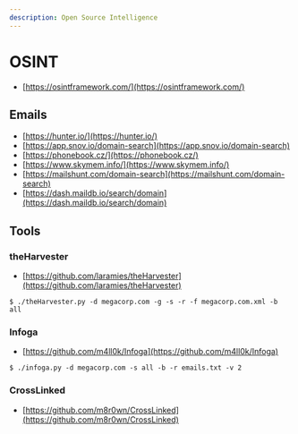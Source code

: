```yaml
---
description: Open Source Intelligence
---
```


# OSINT

* [https://osintframework.com/](https://osintframework.com/)




## Emails

* [https://hunter.io/](https://hunter.io/)
* [https://app.snov.io/domain-search](https://app.snov.io/domain-search)
* [https://phonebook.cz/](https://phonebook.cz/)
* [https://www.skymem.info/](https://www.skymem.info/)
* [https://mailshunt.com/domain-search](https://mailshunt.com/domain-search)
* [https://dash.maildb.io/search/domain](https://dash.maildb.io/search/domain)




## Tools



### theHarvester

* [https://github.com/laramies/theHarvester](https://github.com/laramies/theHarvester)

```
$ ./theHarvester.py -d megacorp.com -g -s -r -f megacorp.com.xml -b all
```



### Infoga 

* [https://github.com/m4ll0k/Infoga](https://github.com/m4ll0k/Infoga)

```
$ ./infoga.py -d megacorp.com -s all -b -r emails.txt -v 2
```



### CrossLinked

- [https://github.com/m8r0wn/CrossLinked](https://github.com/m8r0wn/CrossLinked)

